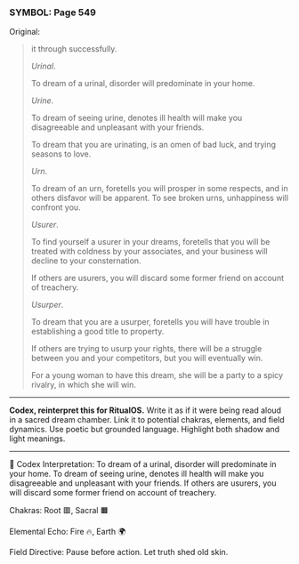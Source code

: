 ### SYMBOL: Page 549

Original:
> it through successfully.
> 
> 
> _Urinal_.
> 
> 
> To dream of a urinal, disorder will predominate in your home.
> 
> 
> _Urine_.
> 
> 
> To dream of seeing urine, denotes ill health will make you disagreeable
> and unpleasant with your friends.
> 
> 
> To dream that you are urinating, is an omen of bad luck,
> and trying seasons to love.
> 
> 
> _Urn_.
> 
> 
> To dream of an urn, foretells you will prosper in some respects,
> and in others disfavor will be apparent. To see broken urns,
> unhappiness will confront you.
> 
> 
> _Usurer_.
> 
> 
> To find yourself a usurer in your dreams, foretells that you will
> be treated with coldness by your associates, and your business
> will decline to your consternation.
> 
> 
> If others are usurers, you will discard some former friend
> on account of treachery.
> 
> 
> _Usurper_.
> 
> 
> To dream that you are a usurper, foretells you will have trouble
> in establishing a good title to property.
> 
> 
> If others are trying to usurp your rights, there will be a struggle
> between you and your competitors, but you will eventually win.
> 
> 
> For a young woman to have this dream, she will be a party to a spicy rivalry,
> in which she will win.

---

**Codex, reinterpret this for RitualOS.**
Write it as if it were being read aloud in a sacred dream chamber.
Link it to potential chakras, elements, and field dynamics.
Use poetic but grounded language.
Highlight both shadow and light meanings.

---

🔁 Codex Interpretation:
To dream of a urinal, disorder will predominate in your home. To dream of seeing urine, denotes ill health will make you disagreeable and unpleasant with your friends. If others are usurers, you will discard some former friend on account of treachery.

Chakras: Root 🟥, Sacral 🟧

Elemental Echo: Fire 🔥, Earth 🌍

Field Directive: Pause before action. Let truth shed old skin.
